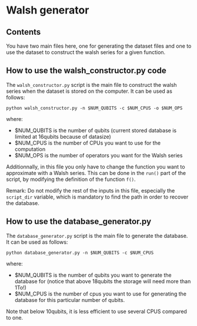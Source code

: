 # Walsh generator

## Contents 

You have two main files here, one for generating the dataset files and one to use the dataset to construct the walsh series for a given function.

## How to use the walsh_constructor.py code

The ```walsh_constructor.py``` script is the main file to construct the walsh series when the dataset is stored on the computer. It can be used as follows:

```
python walsh_constructor.py -n $NUM_QUBITS -c $NUM_CPUS -o $NUM_OPS
```

where: 
- $NUM_QUBITS is the number of qubits (current stored database is limited at 16qubits because of datasize)
- $NUM_CPUS is the number of CPUs you want to use for the computation
- $NUM_OPS is the number of operators you want for the Walsh series

Additionnally, in this file you only have to change the function you want to approximate with a Walsh series. This can be done in the ```run()``` part of the script, by modifying the definition of the function ```f()```.

Remark:
Do not modify the rest of the inputs in this file, especially the ```script_dir``` variable, which is mandatory to find the path in order to recover the database.

## How to use the database_generator.py

The ```database_generator.py``` script is the main file to generate the database. It can be used as follows:

```
python database_generator.py -n $NUM_QUBITS -c $NUM_CPUS
```

where:
- $NUM_QUBITS is the number of qubits you want to generate the database for (notice that above 18qubits the storage will need more than 1To!)
- $NUM_CPUS is the number of cpus you want to use for generating the database for this particular number of qubits.

Note that below 10qubits, it is less efficient to use several CPUS compared to one.